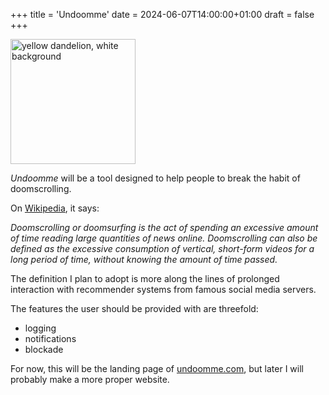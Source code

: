 +++
title = 'Undoomme'
date = 2024-06-07T14:00:00+01:00
draft = false
+++

<img src="/yellow-dandelion.png" alt="yellow dandelion, white background" width="200" />

*Undoomme* will be a tool designed to help people to break the habit of doomscrolling.

On [Wikipedia](https://en.wikipedia.org/wiki/Doomscrolling), it says: 

*Doomscrolling or doomsurfing is the act of spending an excessive amount of time reading large quantities of news online. Doomscrolling can also be defined as the excessive consumption of vertical, short-form videos for a long period of time, without knowing the amount of time passed.*

The definition I plan to adopt is more along the lines of prolonged interaction with recommender systems from famous social media servers.

The features the user should be provided with are threefold: 

* logging
* notifications
* blockade

For now, this will be the landing page of [undoomme.com](https://undoomme.com), but later I will probably make a more proper website. 
